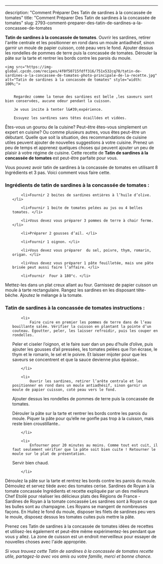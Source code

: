 ---
description: "Comment Préparer Des Tatin de sardines à la concassée de tomates"
title: "Comment Préparer Des Tatin de sardines à la concassée de tomates"
slug: 2793-comment-preparer-des-tatin-de-sardines-a-la-concassee-de-tomates

<p>
	<strong>Tatin de sardines à la concassée de tomates</strong>. 
	Ouvrir les sardines, retirer l&#39;arête centrale et les positionner en rond dans un moule antiadhésif, sinon garnir un moule de papier cuisson, coté peau vers le fond. Ajouter dessus les rondelles de pommes de terre puis la concassée de tomates. Dérouler la pâte sur la tarte et rentrer les bords contre les parois du moule.
</p>
<p>
	
	<img src="https://img-global.cpcdn.com/recipes/4f0f50715fdff316/751x532cq70/tatin-de-sardines-a-la-concassee-de-tomates-photo-principale-de-la-recette.jpg" alt="Tatin de sardines à la concassée de tomates" style="width: 100%;">
	
	
		Regardez comme la tenue des sardines est belle ,les saveurs sont bien conservées, aucune odeur pendant la cuisson.
	
		Je vous incite à tenter l&#39;expérience.
	
		Essuyez les sardines sans têtes écaillées et vidées.
	
</p>

Êtes-vous un gourou de la cuisine? Peut-être êtes-vous simplement un expert en cuisine? Ou comme plusieurs autres, vous êtes peut-être un débutant. Quelle que soit la situation, des recommandations de cuisine utiles peuvent ajouter de nouvelles suggestions à votre cuisine. Prenez un peu de temps et apprenez quelques choses qui peuvent ajouter un peu de plaisir à votre régime de cuisine. Cette recette de <strong> Tatin de sardines à la concassée de tomates </strong> est peut-être parfaite pour vous.

<!--inarticleads1-->

Vous pouvez avoir tatin de sardines à la concassée de tomates en utilisant 8 Ingrédients et 3 pas. Voici comment vous faire cette.

<h3>Ingrédients de tatin de sardines à la concassée de tomates :</h3>

<ol>
	
		<li>Fournir 2 boites de sardines entières à l’huile d’olive. </li>
	
		<li>Fournir 1 boite de tomates pelées au jus ou 4 belles tomates. </li>
	
		<li>Vous devez vous préparer 3 pommes de terre à chair ferme. </li>
	
		<li>Préparer 2 gousses d’ail. </li>
	
		<li>Fournir 1 oignon. </li>
	
		<li>Vous devez vous préparer  du sel, poivre, thym, romarin, origan. </li>
	
		<li>Vous devez vous préparer 1 pâte feuilletée, mais une pâte brisée peut aussi faire l’affaire. </li>
	
		<li>Fournir  Four à 180°c. </li>
	
</ol>

Mettez-les dans un plat creux allant au four. Garnissez de papier cuisson un moule à tarte rectangulaire. Rangez les sardines en les disposant tête-bêche. Ajoutez le mélange à la tomate. 

<!--inarticleads2-->

<h3>Tatin de sardines à la concassée de tomates instructions :</h3>

<ol>
	
		<li>
			Faire cuire en premier les pommes de terre dans de l’eau bouillante salée. Vérifier la cuisson en plantant la pointe d’un couteau. Égoutter, peler, les laisser refroidir, puis les couper en rondelles.

Peler et ciseler l’oignon, et le faire suer dan un peu d’huile d’olive, puis ajouter les gousses d’ail pressées, les tomates pelées que l’on écrase, le thym et le romarin, le sel et le poivre. Et laisser mijoter pour que les saveurs se concentrent et que la sauce devienne plus épaisse..
			
			
		</li>
	
		<li>
			Ouvrir les sardines, retirer l’arête centrale et les positionner en rond dans un moule antiadhésif, sinon garnir un moule de papier cuisson, coté peau vers le fond.

Ajouter dessus les rondelles de pommes de terre puis la concassée de tomates.
 
Dérouler la pâte sur la tarte et rentrer les bords contre les parois du moule. Piquer la pâte pour qu’elle ne gonfle pas trop à la cuisson, mais reste bien croustillante..
			
			
		</li>
	
		<li>
			Enfourner pour 20 minutes au moins. Comme tout est cuit, il faut seulement vérifier que la pâte soit bien cuite ! Retourner le moule sur le plat de présentation.
Servir bien chaud.
			
			
		</li>
	
</ol>

Déroulez la pâte sur la tarte et rentrez les bords contre les parois du moule. Démoulez et servez tiède avec des tomates cerise. Sardines de Royan à la tomate concassée Ingrédients et recette expliquée par un des meilleurs Chef Etoilé pour réaliser les délicieux plats des Régions de France - Sardines de Royan à la tomate concassée Les sardines sont à Royan ce que les bulles sont au champagne. Les Royans se mangent de nombreuses façons. En Huilez le fond du moule, disposer les filets de sardines peu vers le moule, disposez dessus les tomates cuites puis mettre la pâte. 

<!--inarticleads1-->

<p>
Prenez ces Tatin de sardines à la concassée de tomates idées de recettes et utilisez-les également et peut-être même expérimentez-les pendant que vous y allez. La zone de cuisson est un endroit merveilleux pour essayer de nouvelles choses avec l'aide appropriée.
</p>

<p>
<i>Si vous trouvez cette Tatin de sardines à la concassée de tomates recette utile, partagez-la avec vos amis ou votre famille, merci et bonne chance.</i>
</p>
